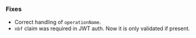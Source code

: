 ### Fixes

- Correct handling of `operationName`.
- `nbf` claim was required in JWT auth. Now it is only validated if present.

